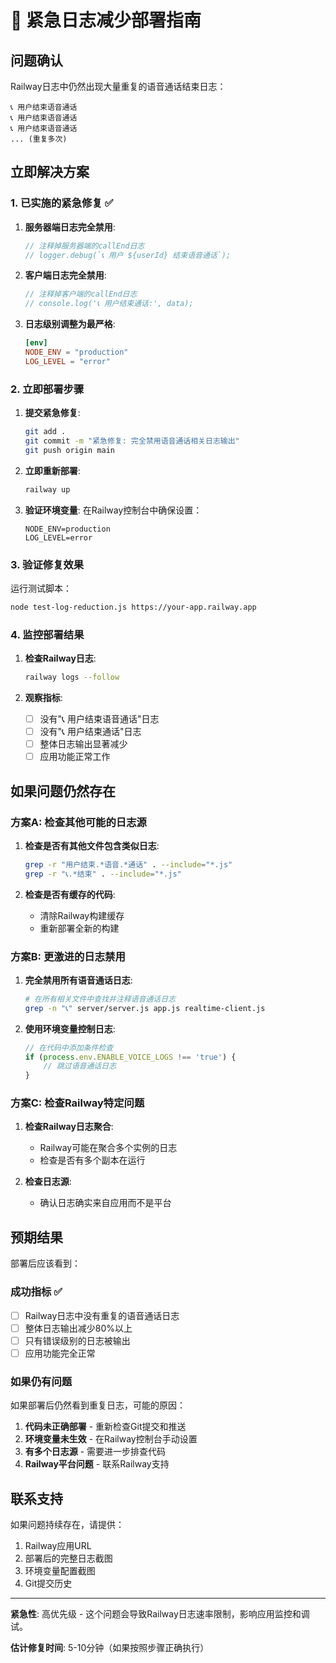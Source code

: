 # 🚨 紧急日志减少部署指南

## 问题确认

Railway日志中仍然出现大量重复的语音通话结束日志：
```
📞 用户结束语音通话
📞 用户结束语音通话
📞 用户结束语音通话
... (重复多次)
```

## 立即解决方案

### 1. 已实施的紧急修复 ✅

1. **服务器端日志完全禁用**:
   ```javascript
   // 注释掉服务器端的callEnd日志
   // logger.debug(`📞 用户 ${userId} 结束语音通话`);
   ```

2. **客户端日志完全禁用**:
   ```javascript
   // 注释掉客户端的callEnd日志
   // console.log('📞 用户结束通话:', data);
   ```

3. **日志级别调整为最严格**:
   ```toml
   [env]
   NODE_ENV = "production"
   LOG_LEVEL = "error"
   ```

### 2. 立即部署步骤

1. **提交紧急修复**:
   ```bash
   git add .
   git commit -m "紧急修复: 完全禁用语音通话相关日志输出"
   git push origin main
   ```

2. **立即重新部署**:
   ```bash
   railway up
   ```

3. **验证环境变量**:
   在Railway控制台中确保设置：
   ```
   NODE_ENV=production
   LOG_LEVEL=error
   ```

### 3. 验证修复效果

运行测试脚本：
```bash
node test-log-reduction.js https://your-app.railway.app
```

### 4. 监控部署结果

1. **检查Railway日志**:
   ```bash
   railway logs --follow
   ```

2. **观察指标**:
   - [ ] 没有"📞 用户结束语音通话"日志
   - [ ] 没有"📞 用户结束通话"日志
   - [ ] 整体日志输出显著减少
   - [ ] 应用功能正常工作

## 如果问题仍然存在

### 方案A: 检查其他可能的日志源

1. **检查是否有其他文件包含类似日志**:
   ```bash
   grep -r "用户结束.*语音.*通话" . --include="*.js"
   grep -r "📞.*结束" . --include="*.js"
   ```

2. **检查是否有缓存的代码**:
   - 清除Railway构建缓存
   - 重新部署全新的构建

### 方案B: 更激进的日志禁用

1. **完全禁用所有语音通话日志**:
   ```bash
   # 在所有相关文件中查找并注释语音通话日志
   grep -n "📞" server/server.js app.js realtime-client.js
   ```

2. **使用环境变量控制日志**:
   ```javascript
   // 在代码中添加条件检查
   if (process.env.ENABLE_VOICE_LOGS !== 'true') {
       // 跳过语音通话日志
   }
   ```

### 方案C: 检查Railway特定问题

1. **检查Railway日志聚合**:
   - Railway可能在聚合多个实例的日志
   - 检查是否有多个副本在运行

2. **检查日志源**:
   - 确认日志确实来自应用而不是平台

## 预期结果

部署后应该看到：

### 成功指标 ✅
- [ ] Railway日志中没有重复的语音通话日志
- [ ] 整体日志输出减少80%以上
- [ ] 只有错误级别的日志被输出
- [ ] 应用功能完全正常

### 如果仍有问题

如果部署后仍然看到重复日志，可能的原因：

1. **代码未正确部署** - 重新检查Git提交和推送
2. **环境变量未生效** - 在Railway控制台手动设置
3. **有多个日志源** - 需要进一步排查代码
4. **Railway平台问题** - 联系Railway支持

## 联系支持

如果问题持续存在，请提供：
1. Railway应用URL
2. 部署后的完整日志截图
3. 环境变量配置截图
4. Git提交历史

---

**紧急性**: 高优先级 - 这个问题会导致Railway日志速率限制，影响应用监控和调试。

**估计修复时间**: 5-10分钟（如果按照步骤正确执行）